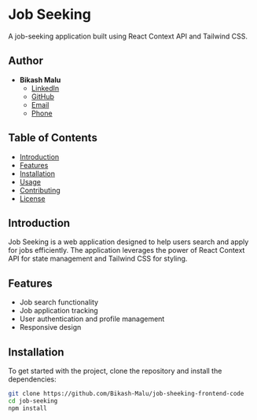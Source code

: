 # Job Seeking

A job-seeking application built using React Context API and Tailwind CSS.

## Author

- **Bikash Malu**
  - [LinkedIn](https://linkedin.com/in/bikash-malu-592722234)
  - [GitHub](https://github.com/Bikash-Malu)
  - [Email](mailto:bikashmalu1@gmail.com)
  - [Phone](tel:+91-9583856595)

## Table of Contents

- [Introduction](#introduction)
- [Features](#features)
- [Installation](#installation)
- [Usage](#usage)
- [Contributing](#contributing)
- [License](#license)

## Introduction

Job Seeking is a web application designed to help users search and apply for jobs efficiently. The application leverages the power of React Context API for state management and Tailwind CSS for styling.

## Features

- Job search functionality
- Job application tracking
- User authentication and profile management
- Responsive design

## Installation

To get started with the project, clone the repository and install the dependencies:

```bash
git clone https://github.com/Bikash-Malu/job-sheeking-frontend-code
cd job-seeking
npm install
